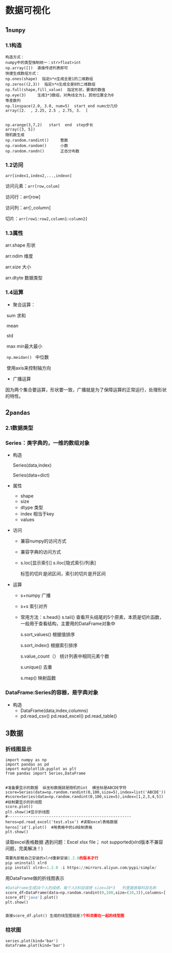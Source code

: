 # 数据可视化

## 1```numpy```

### 1.1构造

```pyt
构造方式：
numpy中的类型强制统一：str>float>int
np.array([])  直接传进列表即可
快捷生成数组方式：
np.ones(shape)  指定n*n生成全是1的二维数组
np.zeros((2,3))  指定n*n生成全是0的二维数组
np.full(shape,fill_value)  指定形状，要填的数值
np.eye(3)     生成3*3数组，对角线全为1，其他位置全为0
等差数列
np.linspace(2.0, 3.0, num=5)  start end nums分几份
array([2.  , 2.25, 2.5 , 2.75, 3.  ]


np.arange(3,7,2)   start  end  step步长
array([3, 5])
随机数生成
np.random.randint() 	整数
np.random.random()		小数
np.random.randn()		正态分布数
```

### 1.2访问

```arr[index1,index2,...,indexn]```

访问元素：```arr[row,colum]```

访问行：arr[row]

访问列：arr[:,column]

切片：```arr[row1:row2,column1:column2]```

### 1.3属性

arr.shape	形状

arr.ndim 	维度

arr.size		大小

arr.dtyte 	 数据类型

### 1.4运算

+ 聚合运算：

​		sum	求和

​		mean

​		std

​		max min最大最小

​		```np.meidan() ``` 中位数

​		使用axis来控制轴方向

+ 广播运算

​		因为两个集合要运算，形状要一致，广播就是为了保障运算的正常运行，处理形状的特性。

## 2```pandas```

### 2.1数据类型

### Series：类字典的，一维的数组对象

+ 构造

  Series(data,index)  

  Series(data=dict)

+ 属性
  + shape  
  + size
  + dtype  类型
  + index 相当于key
  + values

+ 访问

  + 兼容numpy的访问方式

  + 兼容字典的访问方式

  + s.loc[显示索引]    s.iloc[隐式索引/列表]

    标签的切片是闭区间，索引的切片是开区间

+ 运算

  + s+numpy  广播

  + s+s   索引对齐

  + 常用方法：s.head()  s.tail()  查看开头结尾的5个原素，本质是切片函数，一般用于查看结构，主要用的DataFrame对象中

    s.sort_values()  根据值排序

    s.sort_index()   根据索引排序

    s.value_count（）  统计列表中相同元素个数

    s.unique()	去重

    s.map()         映射函数

### DataFrame:Series的容器，是字典对象

+ 构造
  + DataFrame(data,index,columns)
  + pd.read_csv()   pd.read_excel()  pd.read_table()



## 3数据

### 折线图显示

```pyt
import numpy as np
import pandas as pd
import matplotlib.pyplot as plt
from pandas import Series,DataFrame


#准备要显示的数据  纵坐标数据就是随机的int  横坐标是ABCDE字符
score=Series(data=np.random.randint(0,100,size=5),index=list('ABCDE'))
#score=Series(data=np.random.randint(0,100,size=5),index=[1,2,3,4,5])
#绘制要显示的折线图
score.plot()
plt.show()#显示折线图
#------------------------------------------------------
heros=pd.read_excel('test.xlsx') #读取excel表格数据
heros['id'].plot()  #用表格中的id绘制表格
plt.show()
```

读取excel表格数据 遇到问题：Excel xlsx file； not supported(xlrd版本不兼容问题，完美解决！)

```py
需要先卸载自己安装的xlrd重新安装1.2.0的版本才行
pip uninstall xlrd
pip install xlrd==1.2.0 -i https://mirrors.aliyun.com/pypi/simple/
```

用DataFrame做的折线图表示

```py
#DataFrame生成10个人的成绩，每个人3科目成绩 size=10*3   列里面放每科目名称
score_df=DataFrame(data=np.random.randint(0,100,size=(10,3)),columns=['pyth','java','php'])
score_df['java'].plot()
plt.show()


直接score_df.plot() 生成的线型图就是3个科目都在一起的线型图
```

### 柱状图

```
series.plot(kind='bar')
dataframe.plot(kind='bar')
```

